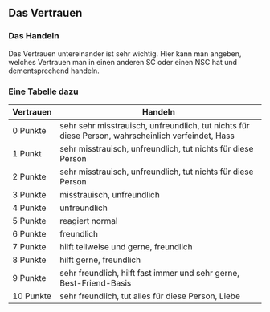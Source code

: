 ## Das Vertrauen

### Das Handeln

Das Vertrauen untereinander ist sehr wichtig. Hier kann man angeben, welches Vertrauen man in einen anderen SC oder einen NSC hat und dementsprechend handeln.

### Eine Tabelle dazu

| Vertrauen | Handeln |
| ---------- | -------- |
| 0 Punkte | sehr sehr misstrauisch, unfreundlich, tut nichts für diese Person, wahrscheinlich verfeindet, Hass |
| 1 Punkt | sehr misstrauisch, unfreundlich, tut nichts für diese Person |
| 2 Punkte | sehr misstrauisch, unfreundlich, tut nichts für diese Person |
| 3 Punkte | misstrauisch, unfreundlich |
| 4 Punkte | unfreundlich |
| 5 Punkte | reagiert normal |
| 6 Punkte | freundlich |
| 7 Punkte | hilft teilweise und gerne, freundlich |
| 8 Punkte | hilft gerne, freundlich |
| 9 Punkte | sehr freundlich, hilft fast immer und sehr gerne, Best-Friend-Basis |
| 10 Punkte | sehr freundlich, tut alles für diese Person, Liebe |
